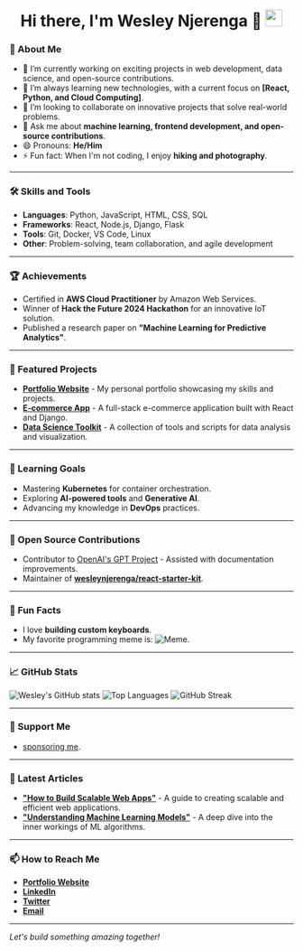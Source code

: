 <h1 align="center">
  Hi there, I'm Wesley Njerenga 👋
  <img src="https://media.giphy.com/media/hvRJCLFzcasrR4ia7z/giphy.gif" width="30px">
</h1>

### 🚀 About Me
- 🔭 I’m currently working on exciting projects in web development, data science, and open-source contributions.
- 🌱 I’m always learning new technologies, with a current focus on **[React, Python, and Cloud Computing]**.
- 👯 I’m looking to collaborate on innovative projects that solve real-world problems.
- 💬 Ask me about **machine learning, frontend development, and open-source contributions**.
- 😄 Pronouns: **He/Him**
- ⚡ Fun fact: When I'm not coding, I enjoy **hiking and photography**.

---

### 🛠️ Skills and Tools
- **Languages**: Python, JavaScript, HTML, CSS, SQL
- **Frameworks**: React, Node.js, Django, Flask
- **Tools**: Git, Docker, VS Code, Linux
- **Other**: Problem-solving, team collaboration, and agile development

---

### 🏆 Achievements
- Certified in **AWS Cloud Practitioner** by Amazon Web Services.
- Winner of **Hack the Future 2024 Hackathon** for an innovative IoT solution.
- Published a research paper on **"Machine Learning for Predictive Analytics"**.

---

### 🌟 Featured Projects
- [**Portfolio Website**](https://github.com/wesleynjerenga/portfolio) - My personal portfolio showcasing my skills and projects.
- [**E-commerce App**](https://github.com/wesleynjerenga/ecommerce-app) - A full-stack e-commerce application built with React and Django.
- [**Data Science Toolkit**](https://github.com/wesleynjerenga/data-science-toolkit) - A collection of tools and scripts for data analysis and visualization.

---

### 🎯 Learning Goals
- Mastering **Kubernetes** for container orchestration.
- Exploring **AI-powered tools** and **Generative AI**.
- Advancing my knowledge in **DevOps** practices.

---

### 🤝 Open Source Contributions
- Contributor to [OpenAI's GPT Project](https://github.com/openai) - Assisted with documentation improvements.
- Maintainer of [**wesleynjerenga/react-starter-kit**](https://github.com/wesleynjerenga/react-starter-kit).

---

### 🎨 Fun Facts
- I love **building custom keyboards**.
- My favorite programming meme is: ![Meme](https://i.imgur.com/dJb6J8W.png).

---

### 📈 GitHub Stats
![Wesley's GitHub stats](https://github-readme-stats.vercel.app/api?username=wesleynjerenga&show_icons=true&theme=radical)
![Top Languages](https://github-readme-stats.vercel.app/api/top-langs/?username=wesleynjerenga&layout=compact&theme=radical)
![GitHub Streak](https://github-readme-streak-stats.herokuapp.com/?user=wesleynjerenga&theme=radical)

---

### 💖 Support Me
- [sponsoring me](https://github.com/sponsors/wesleynjerenga).

---

### 📝 Latest Articles
- [**"How to Build Scalable Web Apps"**](https://example.com/articles/scalable-web-apps) - A guide to creating scalable and efficient web applications.
- [**"Understanding Machine Learning Models"**](https://example.com/articles/ml-models) - A deep dive into the inner workings of ML algorithms.

---

### 📫 How to Reach Me
- [**Portfolio Website**](https://portfolio-ivory-eight-81.vercel.app/)  
- [**LinkedIn**](https://linkedin.com/in/wesleynjerenga)  
- [**Twitter**](https://twitter.com/wesleynjerenga)  
- [**Email**](mailto:wesleynjerenga9@gmail.com)

---

*Let's build something amazing together!*
